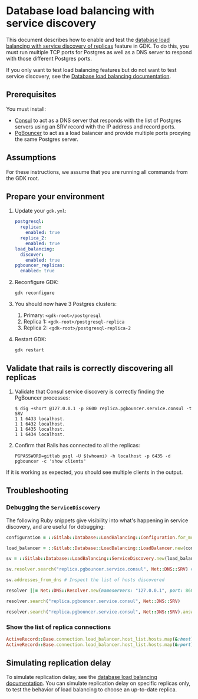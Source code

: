 # Database load balancing with service discovery

This document describes how to enable and test the [database load balancing with service discovery of replicas](https://docs.gitlab.com/ee/administration/postgresql/database_load_balancing.html#service-discovery) feature in GDK. To do this, you must run multiple TCP ports for Postgres as well as a DNS server to respond with those different Postgres ports.

If you only want to test load balancing features but do not want to test service discovery, see the [Database load balancing documentation](database_load_balancing.md).

## Prerequisites

You must install:

- [Consul](https://developer.hashicorp.com/consul/docs/install) to act as a DNS server that responds with the list of Postgres servers using an SRV record with the IP address and record ports.
- [PgBouncer](https://www.pgbouncer.org/install.html) to act as a load balancer and provide multiple ports proxying the same Postgres server.

## Assumptions

For these instructions, we assume that you are running all commands from the GDK root.

## Prepare your environment

1. Update your `gdk.yml`:

   ```yaml
   postgresql:
     replica:
       enabled: true
     replica_2:
       enabled: true
   load_balancing:
     discover:
       enabled: true
   pgbouncer_replicas:
     enabled: true
   ```

1. Reconfigure GDK:

    ```shell
    gdk reconfigure
    ```

1. You should now have 3 Postgres clusters:

   1. Primary: `<gdk-root>/postgresql`
   1. Replica 1: `<gdk-root>/postgresql-replica`
   1. Replica 2: `<gdk-root>/postgresql-replica-2`

1. Restart GDK:

    ```shell
    gdk restart
    ```

## Validate that rails is correctly discovering all replicas

1. Validate that Consul service discovery is correctly finding the PgBouncer processes:

    ```shell
    $ dig +short @127.0.0.1 -p 8600 replica.pgbouncer.service.consul -t SRV
    1 1 6433 localhost.
    1 1 6432 localhost.
    1 1 6435 localhost.
    1 1 6434 localhost.
    ```

1. Confirm that Rails has connected to all the replicas:

   ```shell
   PGPASSWORD=gitlab psql -U $(whoami) -h localhost -p 6435 -d pgbouncer -c 'show clients'
   ```

If it is working as expected, you should see multiple clients in the output.

## Troubleshooting

### Debugging the `ServiceDiscovery`

The following Ruby snippets give visibility into what's happening in
service discovery, and are useful for debugging:

```ruby
configuration = ::Gitlab::Database::LoadBalancing::Configuration.for_model(::ActiveRecord::Base)

load_balancer = ::Gitlab::Database::LoadBalancing::LoadBalancer.new(configuration)

sv = ::Gitlab::Database::LoadBalancing::ServiceDiscovery.new(load_balancer, **configuration.service_discovery)

sv.resolver.search("replica.pgbouncer.service.consul", Net::DNS::SRV) # Inspect the DNS result

sv.addresses_from_dns # Inspect the list of hosts discovered
```

```ruby
resolver ||= Net::DNS::Resolver.new(nameservers: "127.0.0.1", port: 8600, use_tcp: true)

resolver.search("replica.pgbouncer.service.consul", Net::DNS::SRV)

resolver.search("replica.pgbouncer.service.consul", Net::DNS::SRV).answer.map { |r| { host: r.host, port: r.port } }
```

### Show the list of replica connections

```ruby
ActiveRecord::Base.connection.load_balancer.host_list.hosts.map(&:host)
ActiveRecord::Base.connection.load_balancer.host_list.hosts.map(&:port)
```

## Simulating replication delay

To simulate replication delay, see the [database load balancing documentation](database_load_balancing.md#simulating-replication-delay). You can simulate replication delay on specific replicas only, to test the behavior of load balancing to choose an up-to-date replica.
